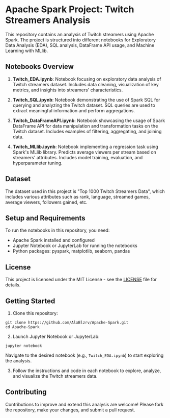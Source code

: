 # Apache Spark Project: Twitch Streamers Analysis

This repository contains an analysis of Twitch streamers using Apache Spark. The project is structured into different notebooks for Exploratory Data Analysis (EDA), SQL analysis, DataFrame API usage, and Machine Learning with MLlib.

## Notebooks Overview

1. **Twitch_EDA.ipynb**: Notebook focusing on exploratory data analysis of Twitch streamers dataset. Includes data cleaning, visualization of key metrics, and insights into streamers' characteristics.

2. **Twitch_SQL.ipynb**: Notebook demonstrating the use of Spark SQL for querying and analyzing the Twitch dataset. SQL queries are used to extract meaningful information and perform aggregations.

3. **Twitch_DataFrameAPI.ipynb**: Notebook showcasing the usage of Spark DataFrame API for data manipulation and transformation tasks on the Twitch dataset. Includes examples of filtering, aggregating, and joining data.

4. **Twitch_MLlib.ipynb**: Notebook implementing a regression task using Spark's MLlib library. Predicts average viewers per stream based on streamers' attributes. Includes model training, evaluation, and hyperparameter tuning.

## Dataset

The dataset used in this project is "Top 1000 Twitch Streamers Data", which includes various attributes such as rank, language, streamed games, average viewers, followers gained, etc.

## Setup and Requirements

To run the notebooks in this repository, you need:
- Apache Spark installed and configured
- Jupyter Notebook or JupyterLab for running the notebooks
- Python packages: pyspark, matplotlib, seaborn, pandas

## License

This project is licensed under the MIT License - see the [LICENSE](LICENSE) file for details.

## Getting Started

1. Clone this repository:
```
git clone https://github.com/AlxBlzrv/Apache-Spark.git
cd Apache-Spark
```

2. Launch Jupyter Notebook or JupyterLab:
```
jupyter notebook
```

Navigate to the desired notebook (e.g., `Twitch_EDA.ipynb`) to start exploring the analysis.

3. Follow the instructions and code in each notebook to explore, analyze, and visualize the Twitch streamers data.

## Contributing

Contributions to improve and extend this analysis are welcome! Please fork the repository, make your changes, and submit a pull request.
